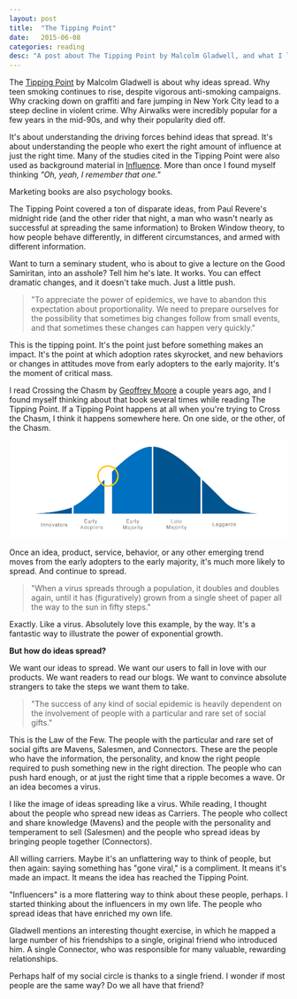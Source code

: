 ```yaml
---
layout: post
title:  "The Tipping Point"
date:   2015-06-08
categories: reading
desc: "A post about The Tipping Point by Malcolm Gladwell, and what I learned from reading it."
---
```


The [Tipping Point](http://gladwell.com/the-tipping-point/) by Malcolm Gladwell is about why ideas spread. Why teen smoking continues to rise, despite vigorous anti-smoking campaigns. Why cracking down on graffiti and fare jumping in New York City lead to a steep decline in violent crime. Why Airwalks were incredibly popular for a few years in the mid-90s, and why their popularity died off.

It's about understanding the driving forces behind ideas that spread. It's about understanding the people who exert the right amount of influence at just the right time. Many of the studies cited in the Tipping Point were also used as background material in [Influence](http://www.influenceatwork.com/). More than once I found myself thinking *"Oh, yeah, I remember that one."*

Marketing books are also psychology books.

The Tipping Point covered a ton of disparate ideas, from Paul Revere's midnight ride (and the other rider that night, a man who wasn't nearly as successful at spreading the same information) to Broken Window theory, to how people behave differently, in different circumstances, and armed with different information.

Want to turn a seminary student, who is about to give a lecture on the Good Samiritan, into an asshole? Tell him he's late. It works. You can effect dramatic changes, and it doesn't take much. Just a little push.

<blockquote>"To appreciate the power of epidemics, we have to abandon this expectation about proportionality. We need to prepare ourselves for the possibility that sometimes big changes follow from small events, and that sometimes these changes can happen very quickly."</blockquote>

This is the tipping point. It's the point just before something makes an impact. It's the point at which adoption rates skyrocket, and new behaviors or changes in attitudes move from early adopters to the early majority. It's the moment of critical mass.

I read Crossing the Chasm by [Geoffrey Moore](http://www.geoffreyamoore.com/) a couple years ago, and I found myself thinking about that book several times while reading The Tipping Point. If a Tipping Point happens at all when you're trying to Cross the Chasm, I think it happens somewhere here. On one side, or the other, of the Chasm.

![Crossing the Chasm](/img/crossing-the-chasm.png "The Tipping Point, and Crossing the Chasm")

Once an idea, product, service, behavior, or any other emerging trend moves from the early adopters to the early majority, it's much more likely to spread. And continue to spread.

<blockquote>"When a virus spreads through a population, it doubles and doubles again, until it has (figuratively) grown from a single sheet of paper all the way to the sun in fifty steps."</blockquote>

Exactly. Like a virus. Absolutely love this example, by the way. It's a fantastic way to illustrate the power of exponential growth.

**But how do ideas spread?**

We want our ideas to spread. We want our users to fall in love with our products. We want readers to read our blogs. We want to convince absolute strangers to take the steps we want them to take.

<blockquote>"The success of any kind of social epidemic is heavily dependent on the involvement of people with a particular and rare set of social gifts."</blockquote>

This is the Law of the Few. The people with the particular and rare set of social gifts are Mavens, Salesmen, and Connectors. These are the people who have the information, the personality, and know the right people required to push something new in the right direction. The people who can push hard enough, or at just the right time that a ripple becomes a wave. Or an idea becomes a virus.

I like the image of ideas spreading like a virus. While reading, I thought about the people who spread new ideas as Carriers. The people who collect and share knowledge (Mavens) and the people with the personality and temperament to sell (Salesmen) and the people who spread ideas by bringing people together (Connectors).

All willing carriers. Maybe it's an unflattering way to think of people, but then again: saying something has "gone viral," is a compliment. It means it's made an impact. It means the idea has reached the Tipping Point.

"Influencers" is a more flattering way to think about these people, perhaps. I started thinking about the influencers in my own life. The people who spread ideas that have enriched my own life.

Gladwell mentions an interesting thought exercise, in which he mapped a large number of his friendships to a single, original friend who introduced him. A single Connector, who was responsible for many valuable, rewarding relationships.

Perhaps half of my social circle is thanks to a single friend. I wonder if most people are the same way? Do we all have that friend?